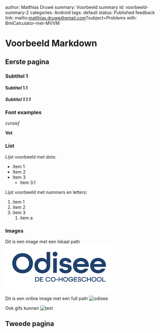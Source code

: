 author: Matthias Druwé
summary: Voorbeeld summary
id: voorbeeld-summary-2
categories: Android
tags: default
status: Published
feedback link: mailto:matthias.druwe@gmail.com?subject=Problems with: BmiCalculator-met-MVVM

# Voorbeeld Markdown

## Eerste pagina

### Subtitel 1

#### Subtitel 1.1

##### Subtitel 1.1.1

### Font examples

*cursief*

**Vet**


### List

Lijst voorbeeld met dots:
* Item 1
* Item 2
* Item 3
    * item 3.1

Lijst voorbeeld met nummers en letters:
1. item 1
2. item 2
3. item 3
    1. item a 

### Images

Dit is een image met een lokaal path
![odisee](assets/odisee.png)

Dit is een online image met een full path
![odisee](https://static.nieuwsblad.be/Assets/Images_Upload/2019/09/17/odisee_patroon_(3)-1.png)


Ook gifs kunnen 
![text](https://static.wikia.nocookie.net/glee/images/2/27/Burn_computer.gif/revision/latest?cb=20121109111615)
## Tweede pagina
